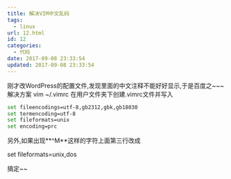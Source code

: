 ```yaml
---
title: 解决VIM中文乱码
tags:
  - linux
url: 12.html
id: 12
categories:
  - 代码
date: 2017-09-08 23:33:54
updated: 2017-09-08 23:33:54
---
```


刚才改WordPress的配置文件,发现里面的中文注释不能好好显示,于是百度之~~~ 解决方案 vim ~/.vimrc 在用户文件夹下创建.vimrc文件并写入

```sh
set fileencodings=utf-8,gb2312,gbk,gb18030
set termencoding=utf-8
set fileformats=unix
set encoding=prc
```



另外,如果出现**^M**这样的字符上面第三行改成

set fileformats=unix,dos

搞定~~